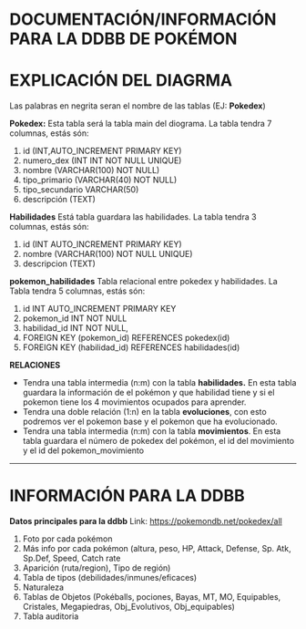 # DOCUMENTACIÓN/INFORMACIÓN PARA LA DDBB DE POKÉMON

# EXPLICACIÓN DEL DIAGRMA
Las palabras en negrita seran el nombre de las tablas (EJ: **Pokedex**)

**Pokedex:** Esta tabla será la tabla main del diograma. 
La tabla tendra 7 columnas, estás són:
 1. id (INT,AUTO_INCREMENT PRIMARY KEY)
 2. numero_dex (INT INT NOT NULL UNIQUE)
 3. nombre (VARCHAR(100) NOT NULL)
 4. tipo_primario (VARCHAR(40) NOT NULL)
 5. tipo_secundario VARCHAR(50)
 6. descripción (TEXT)

**Habilidades** Está tabla guardara las habilidades.
La tabla tendra 3 columnas, estás són:
1.  id (INT AUTO_INCREMENT PRIMARY KEY)
2.  nombre (VARCHAR(100) NOT NULL UNIQUE)
3.  descripcion (TEXT)

**pokemon_habilidades** Tabla relacional entre pokedex y habilidades.
La Tabla tendra 5 columnas, estás són:
1. id INT AUTO_INCREMENT PRIMARY KEY
2. pokemon_id INT NOT NULL
3. habilidad_id INT NOT NULL,
4. FOREIGN KEY (pokemon_id) REFERENCES pokedex(id)
5. FOREIGN KEY (habilidad_id) REFERENCES habilidades(id)






  
**RELACIONES**
- Tendra una tabla intermedia (n:m) con la tabla **habilidades.** En esta tabla guardara la información de el pokémon y que habilidad tiene y si el pokemon tiene los 4 movimientos ocupados para aprender.
- Tendra una doble relación (1:n) en la tabla **evoluciones**, con esto podremos ver el pokemon base y el pokemon que ha evolucionado.
- Tendra una tabla intermedia (n:m) con la tabla **movimientos**. En esta tabla guardara el número de pokedex del pokémon, el id del movimiento y el id del pokemon_movimiento

****

# INFORMACIÓN PARA LA DDBB

  **Datos principales para la ddbb**
  Link: https://pokemondb.net/pokedex/all
   1. Foto por cada pokémon
2. Más info por cada pokémon (altura, peso, HP, Attack, Defense, Sp. Atk, Sp.Def, Speed, Catch rate
3.  Aparición (ruta/region), Tipo de región)
4. Tabla de tipos (debilidades/inmunes/eficaces)
5. Naturaleza
6. Tablas de Objetos (Pokéballs, pociones, Bayas, MT, MO, Equipables, Cristales, Megapiedras, Obj_Evolutivos, Obj_equipables)
7. Tabla auditoria 

      

